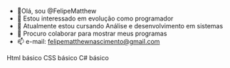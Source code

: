 - 👋Olá, sou @FelipeMatthew
- 👀 Estou interessado em evolução como programador 
- 🌱 Atualmente estou cursando Análise e desenvolvimento em sistemas 
- 💞️ Procuro colaborar para mostrar meus programas 
- 📫 e-mail: felipematthewnascimento@gmail.com

Html básico
CSS básico 
C# básico 
